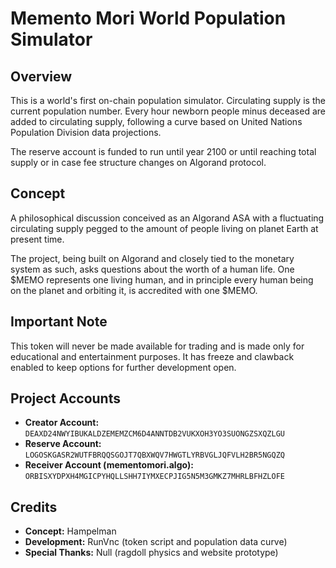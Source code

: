 # Memento Mori World Population Simulator

## Overview
This is a world's first on-chain population simulator. Circulating supply is the current population number. Every hour newborn people minus deceased are added to circulating supply, following a curve based on United Nations Population Division data projections.

The reserve account is funded to run until year 2100 or until reaching total supply or in case fee structure changes on Algorand protocol.

## Concept
A philosophical discussion conceived as an Algorand ASA with a fluctuating circulating supply pegged to the amount of people living on planet Earth at present time.

The project, being built on Algorand and closely tied to the monetary system as such, asks questions about the worth of a human life. One $MEMO represents one living human, and in principle every human being on the planet and orbiting it, is accredited with one $MEMO.

## Important Note
This token will never be made available for trading and is made only for educational and entertainment purposes. It has freeze and clawback enabled to keep options for further development open.

## Project Accounts
- **Creator Account:** `DEAXD24NWYIBUKALDZEMEMZCM6D4ANNTDB2VUKXOH3YO3SUONGZSXQZLGU`
- **Reserve Account:** `LOGOSKGASR2WUTFBRQQSGOJT7QBXWQV7HWGTLYRBVGLJQFVLH2BR5NGQZQ`
- **Receiver Account (mementomori.algo):** `ORBISXYDPXH4MGICPYHQLLSHH7IYMXECPJIG5N5M3GMKZ7MHRLBFHZLOFE`

## Credits
- **Concept:** Hampelman
- **Development:** RunVnc (token script and population data curve)
- **Special Thanks:** Null (ragdoll physics and website prototype)
